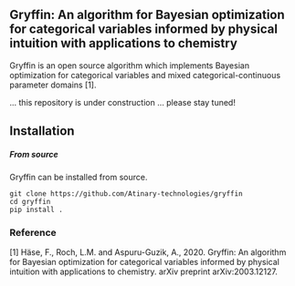 ## Gryffin: An algorithm for Bayesian optimization for categorical variables informed by physical intuition with applications to chemistry

Gryffin is an open source algorithm which implements Bayesian optimization for categorical variables and mixed categorical-continuous parameter domains [1].

... this repository is under construction ... please stay tuned! 


## Installation

##### From source 

Gryffin can be installed from source. 
```
git clone https://github.com/Atinary-technologies/gryffin
cd gryffin 
pip install .
```

### Reference 

[1] Häse, F., Roch, L.M. and Aspuru-Guzik, A., 2020. Gryffin: An algorithm for Bayesian optimization for categorical variables informed by physical intuition with applications to chemistry. arXiv preprint arXiv:2003.12127.

